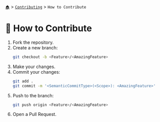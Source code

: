[`🏠`](../README.md) > [`Contributing`](./README.md) > `How to Contribute`

# 🤝 How to Contribute

1. Fork the repository.
2. Create a new branch:
   ```sh
   git checkout -b <Feature>/<AmazingFeature>
   ```
3. Make your changes.
4. Commit your changes:
   ```sh
   git add .
   git commit -m '<SemanticCommitType>(<Scope>): <AmazingFeature>'
   ```
5. Push to the branch:
   ```sh
   git push origin <Feature>/<AmazingFeature>
   ```
6. Open a Pull Request.
